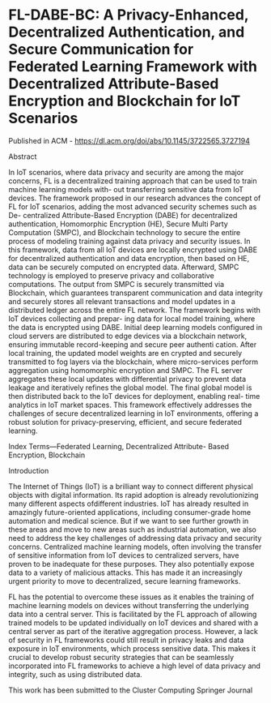 # FL-DABE-BC: A Privacy-Enhanced, Decentralized Authentication, and Secure Communication for Federated Learning Framework with Decentralized Attribute-Based Encryption and Blockchain for IoT Scenarios

Published in ACM - https://dl.acm.org/doi/abs/10.1145/3722565.3727194

Abstract

In IoT scenarios, where data privacy and security
are among the major concerns, FL is a decentralized training
approach that can be used to train machine learning models with-
out transferring sensitive data from IoT devices. The framework
proposed in our research advances the concept of FL for IoT
scenarios, adding the most advanced security schemes such as De-
centralized Attribute-Based Encryption (DABE) for decentralized
authentication, Homomorphic Encryption (HE), Secure Multi
Party Computation (SMPC), and Blockchain technology to secure
the entire process of modeling training against data privacy and
security issues. In this framework, data from all IoT devices are
locally encrypted using DABE for decentralized authentication
and data encryption, then based on HE, data can be securely
computed on encrypted data. Afterward, SMPC technology is
employed to preserve privacy and collaborative computations.
The output from SMPC is securely transmitted via Blockchain,
which guarantees transparent communication and data integrity
and securely stores all relevant transactions and model updates
in a distributed ledger across the entire FL network.
The framework begins with IoT devices collecting and prepar-
ing data for local model training, where the data is encrypted
using DABE. Initial deep learning models configured in cloud
servers are distributed to edge devices via a blockchain network,
ensuring immutable record-keeping and secure peer authenti
cation. After local training, the updated model weights are en
crypted and securely transmitted to fog layers via the blockchain,
where micro-services perform aggregation using homomorphic
encryption and SMPC. The FL server aggregates these local
updates with differential privacy to prevent data leakage and
iteratively refines the global model. The final global model is then
distributed back to the IoT devices for deployment, enabling real-
time analytics in IoT market spaces. This framework effectively
addresses the challenges of secure decentralized learning in IoT
environments, offering a robust solution for privacy-preserving,
efficient, and secure federated learning.

Index Terms—Federated Learning, Decentralized Attribute-
Based Encryption, Blockchain

Introduction

The Internet of Things (IoT) is a brilliant way to connect
different physical objects with digital information. Its rapid
adoption is already revolutionizing many different aspects ofdifferent industries. IoT has already resulted in amazingly
future-oriented applications, including consumer-grade home
automation and medical science. But if we want to see further
growth in these areas and move to new areas such as industrial
automation, we also need to address the key challenges of
addressing data privacy and security concerns. Centralized
machine learning models, often involving the transfer of
sensitive information from IoT devices to centralized servers,
have proven to be inadequate for these purposes. They also
potentially expose data to a variety of malicious attacks.
This has made it an increasingly urgent priority to move to
decentralized, secure learning frameworks.

FL has the potential to overcome these issues as it enables
the training of machine learning models on devices without
transferring the underlying data into a central server. This is
facilitated by the FL approach of allowing trained models
to be updated individually on IoT devices and shared with
a central server as part of the iterative aggregation process.
However, a lack of security in FL frameworks could still result
in privacy leaks and data exposure in IoT environments, which
process sensitive data. This makes it crucial to develop robust
security strategies that can be seamlessly incorporated into
FL frameworks to achieve a high level of data privacy and
integrity, such as using distributed data.



This work has been submitted to the Cluster Computing Springer Journal
